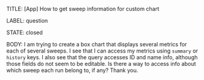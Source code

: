 TITLE:
[App] How to get sweep information for custom chart

LABEL:
question

STATE:
closed

BODY:
I am trying to create a box chart that displays several metrics for each of several sweeps. I see that I can access my metrics using `summary` or `history` keys. I also see that the query accesses ID and name info, although those fields do not seem to be editable. Is there a way to access info about which sweep each run belong to, if any? Thank you.


